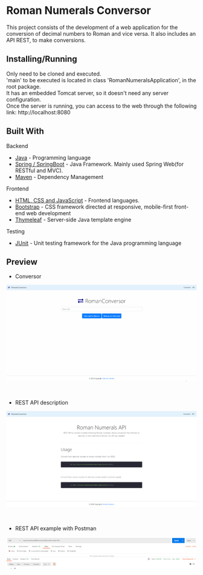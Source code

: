 # Roman Numerals Conversor

This project consists of the development of a web application for the conversion of decimal numbers to Roman and vice versa. It also includes an API REST, to make conversions.


## Installing/Running

Only need to be cloned and executed.
 <br>
 'main' to be executed is located in class 'RomanNumeralsApplication', in the root package.
 <br>
 It has an embedded Tomcat server, so it doesn't need any server configuration.
 <br>
 Once the server is running, you can access to the web through the following link: http://localhost:8080


## Built With

Backend
* [Java](https://java.com) - Programming language
* [Spring / SpringBoot](https://spring.io/projects/spring-boot) - Java Framework. Mainly used Spring Web(for RESTful and MVC).
* [Maven](https://maven.apache.org/) - Dependency Management

Frontend
* [HTML, CSS and JavaScript]() - Frontend languages.
* [Bootstrap](https://maven.apache.org/) -  CSS framework directed at responsive, mobile-first front-end web development
* [Thymeleaf](https://www.thymeleaf.org/) -  Server-side Java template engine 

Testing
* [JUnit](https://junit.org/junit5/) -  Unit testing framework for the Java programming language

## Preview

* Conversor

<kbd><img src="https://github.com/GerardoSant/RomanNumeralsConversor/blob/master/preview/conversor.gif" /></kbd>

 <br>

* REST API description

<kbd><img src="https://github.com/GerardoSant/RomanNumeralsConversor/blob/master/preview/api.PNG"/></kbd>

 <br>

 * REST API example with Postman
 
 <kbd><img src="https://github.com/GerardoSant/RomanNumeralsConversor/blob/master/preview/api2.PNG"/></kbd>

